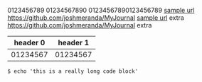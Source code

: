0123456789
01234567890
01234567890123456789
[sample url](https://github.com/joshmeranda/MyJournal)
<https://github.com/joshmeranda/MyJournal>
[sample url](https://github.com/joshmeranda/MyJournal) extra
<https://github.com/joshmeranda/MyJournal> extra

| header 0 | header 1 |
|----------|----------|
| 01234567 | 01234567 |

```shell
$ echo 'this is a really long code block'
```